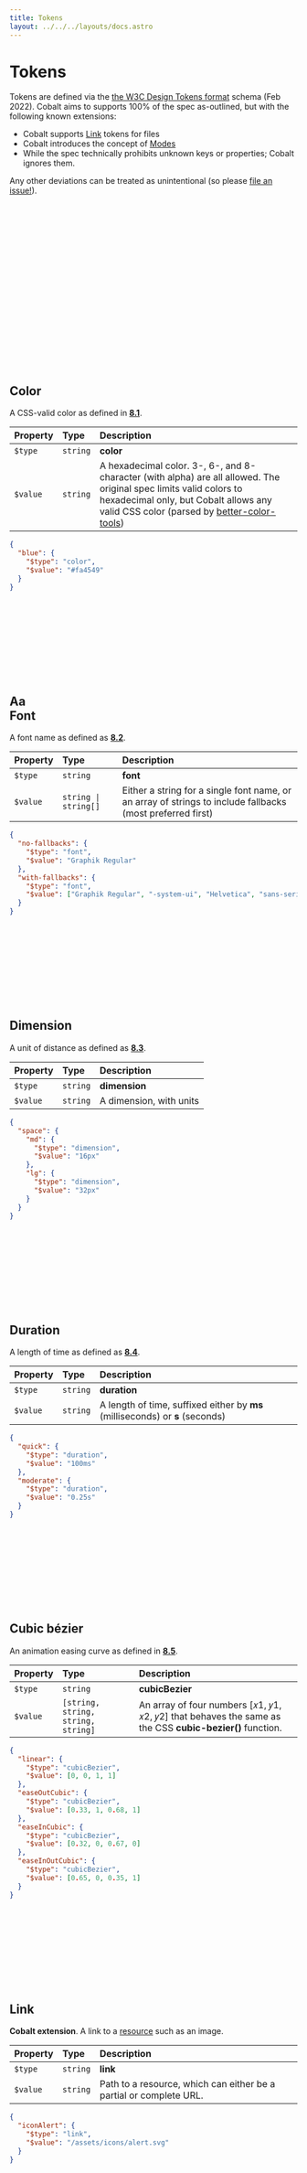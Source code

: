 ```yaml
---
title: Tokens
layout: ../../../layouts/docs.astro
---
```


# Tokens

Tokens are defined via the [the W3C Design Tokens format][dt] schema (Feb 2022). Cobalt aims to supports 100% of the spec as-outlined, but with the following known extensions:

- Cobalt supports [Link](#link) tokens for files
- Cobalt introduces the concept of [Modes](#modes)
- While the spec technically prohibits unknown keys or properties; Cobalt ignores them.

Any other deviations can be treated as unintentional (so please [file an issue!](https://github.com/drwpow/cobalt-ui/issues)).

<h2 id="color">
  <div class="symbol symbol--color">
    <svg class="symbol-bg"><use xlink:href="#hex"></svg>
    <svg class="symbol-fg"><use xlink:href="#hex"></svg>
  </div>
  Color
</h2>

A CSS-valid color as defined in [**8.1**][color].

| Property | Type     | Description                                                                                                                                                                                                                                                |
| :------- | :------- | :--------------------------------------------------------------------------------------------------------------------------------------------------------------------------------------------------------------------------------------------------------- |
| `$type`  | `string` | **color**                                                                                                                                                                                                                                                  |
| `$value` | `string` | A hexadecimal color. 3-, 6-, and 8-character (with alpha) are all allowed. The original spec limits valid colors to hexadecimal only, but Cobalt allows any valid CSS color (parsed by [better-color-tools](https://github.com/drwpow/better-color-tools)) |

```json
{
  "blue": {
    "$type": "color",
    "$value": "#fa4549"
  }
}
```

<h2 id="font">
  <div class="symbol symbol--font">
    <svg class="symbol-bg"><use xlink:href="#hex"></svg>
    <div class="symbol-fg">Aa</div>
  </div>
  Font
</h2>

A font name as defined as [**8.2**][font].

| Property | Type                 | Description                                                                                                |
| :------- | :------------------- | :--------------------------------------------------------------------------------------------------------- |
| `$type`  | `string`             | **font**                                                                                                   |
| `$value` | `string \| string[]` | Either a string for a single font name, or an array of strings to include fallbacks (most preferred first) |

```json
{
  "no-fallbacks": {
    "$type": "font",
    "$value": "Graphik Regular"
  },
  "with-fallbacks": {
    "$type": "font",
    "$value": ["Graphik Regular", "-system-ui", "Helvetica", "sans-serif"]
  }
}
```

<h2 id="dimension">
  <div class="symbol symbol--dimension">
    <svg class="symbol-bg"><use xlink:href="#hex"></svg>
    <div class="symbol-fg"></div>
  </div>
  Dimension
</h2>

A unit of distance as defined as [**8.3**][dimension].

| Property | Type     | Description             |
| :------- | :------- | :---------------------- |
| `$type`  | `string` | **dimension**           |
| `$value` | `string` | A dimension, with units |

```json
{
  "space": {
    "md": {
      "$type": "dimension",
      "$value": "16px"
    },
    "lg": {
      "$type": "dimension",
      "$value": "32px"
    }
  }
}
```

<h2 id="duration">
  <div class="symbol symbol--duration">
    <svg class="symbol-bg"><use xlink:href="#hex"></svg>
    <div class="symbol-fg"></div>
  </div>
  Duration
</h2>

A length of time as defined as [**8.4**][duration].

| Property | Type     | Description                                                                   |
| :------- | :------- | :---------------------------------------------------------------------------- |
| `$type`  | `string` | **duration**                                                                  |
| `$value` | `string` | A length of time, suffixed either by **ms** (milliseconds) or **s** (seconds) |

```json
{
  "quick": {
    "$type": "duration",
    "$value": "100ms"
  },
  "moderate": {
    "$type": "duration",
    "$value": "0.25s"
  }
}
```

<h2 id="cubic-bezier">
  <div class="symbol symbol--cubic-bezier">
    <svg class="symbol-bg"><use xlink:href="#hex"></svg>
    <div class="symbol-fg"></div>
  </div>
  Cubic bézier
</h2>

An animation easing curve as defined in [**8.5**][cubic-bezier].

| Property | Type                               | Description                                                                                             |
| :------- | :--------------------------------- | :------------------------------------------------------------------------------------------------------ |
| `$type`  | `string`                           | **cubicBezier**                                                                                         |
| `$value` | `[string, string, string, string]` | An array of four numbers [𝑥1, 𝑦1, 𝑥2, 𝑦2] that behaves the same as the CSS **cubic-bezier()** function. |

```json
{
  "linear": {
    "$type": "cubicBezier",
    "$value": [0, 0, 1, 1]
  },
  "easeOutCubic": {
    "$type": "cubicBezier",
    "$value": [0.33, 1, 0.68, 1]
  },
  "easeInCubic": {
    "$type": "cubicBezier",
    "$value": [0.32, 0, 0.67, 0]
  },
  "easeInOutCubic": {
    "$type": "cubicBezier",
    "$value": [0.65, 0, 0.35, 1]
  }
}
```

<h2 id="link">
  <div class="symbol symbol--link">
    <svg class="symbol-bg"><use xlink:href="#hex"></svg>
    <div class="symbol-fg"></div>
  </div>
  Link
</h2>

**Cobalt extension**. A link to a [resource](https://developer.mozilla.org/en-US/docs/Web/HTML/Element/link) such as an image.

| Property | Type     | Description                                                        |
| :------- | :------- | :----------------------------------------------------------------- |
| `$type`  | `string` | **link**                                                           |
| `$value` | `string` | Path to a resource, which can either be a partial or complete URL. |

```json
{
  "iconAlert": {
    "$type": "link",
    "$value": "/assets/icons/alert.svg"
  }
}
```

<h2 id="stroke-style">
  <div class="symbol symbol--stroke-style">
    <svg class="symbol-bg"><use xlink:href="#hex"></svg>
    <div class="symbol-fg"></div>
  </div>
  Stroke style
</h2>

| Property | Type     | Description     |
| :------- | :------- | :-------------- |
| `$type`  | `string` | **strokeStyle** |
| `$value` | `object` |                 |

A type of stroke as defined in [**9.2**][stroke-style].

<h2 id="stroke-border">
  <div class="symbol symbol--border">
    <svg class="symbol-bg"><use xlink:href="#hex"></svg>
    <div class="symbol-fg"></div>
  </div>
  Border
</h2>

A border as defined in [**9.3**][border].

| Property | Type     | Description |
| :------- | :------- | :---------- |
| `$type`  | `string` | **border**  |
| `$value` | `object` |             |

<h2 id="transition">
  <div class="symbol symbol--transition">
    <svg class="symbol-bg"><use xlink:href="#hex"></svg>
    <div class="symbol-fg"></div>
  </div>
  Transition
</h2>

A composite type combining **duration** and **cubicBezier** types to form a CSS transition, as defined in [**9.4**][transition].

| Property | Type     | Description                                                                                                                             |
| :------- | :------- | :-------------------------------------------------------------------------------------------------------------------------------------- |
| `$type`  | `string` | **transition**                                                                                                                          |
| `$value` | `object` | Specify a **duration**, **delay**, and **timingFunction** that combine to make the transition. **delay** is optional (defaults to `0`). |

```json
{
  "easeOutQuick": {
    "$type": "transition",
    "$value": {
      "duration": "150ms",
      "delay": "0ms",
      "timingFunction": [0.33, 1, 0.68, 1]
    }
  }
}
```

<h2 id="shadow">
  <div class="symbol symbol--shadow">
    <svg class="symbol-bg"><use xlink:href="#hex"></svg>
    <div class="symbol-fg"></div>
  </div>
  Shadow
</h2>

A composite type combining **dimension** with a **color** to form a CSS `box-shadow`, as defined in [**9.5**][shadow]

| Property | Type     | Description                                                                                                                    |
| :------- | :------- | :----------------------------------------------------------------------------------------------------------------------------- |
| `$type`  | `string` | **transition**                                                                                                                 |
| `$value` | `object` | Specify a **offsetX**, **offsetY**, **blur**, **spread**, and **color** to form a shadow. **color** is the only required prop. |

```json
{
  "shadow-md": {
    "$type": "shadow",
    "$value": {
      "offsetX": "0px",
      "offsetY": "4px",
      "blur": "8px",
      "spread": 0,
      "color": "rgb(0, 0, 0, 0.15)"
    }
  }
}
```

<h2 id="gradient">
  <div class="symbol symbol--gradient">
    <svg class="symbol-bg"><use xlink:href="#hex"></svg>
    <div class="symbol-fg"></div>
  </div>
  Gradient
</h2>

A composite type combining **color** and percentages (normalized to **1**) to form the stops of a CSS gradient, as defined in [**9.6**][gradient].

_Note: you’ll notice that there’s information missing on whether this is a `linear-gradient()`, `radial-gradient()`, `conic-gradient()`_

| Property | Type                                    | Description                                                                                  |
| :------- | :-------------------------------------- | :------------------------------------------------------------------------------------------- |
| `$type`  | `string`                                | **transition**                                                                               |
| `$value` | `{ color: string, position: number }[]` | Array of stops that provdide both a **color** and **position**, from `0` (0%) to `1` (100%). |

```json
{
  "rainbow": {
    "$type": "gradient",
    "$value": [
      { "color": "red", "position": 0 },
      { "color": "orange", "position": 0.175 },
      { "color": "yellow", "position": 0.325 },
      { "color": "lawngreen", "position": 0.5 },
      { "color": "blue", "position": 0.675 },
      { "color": "indigo", "position": 0.825 },
      { "color": "violet", "position": 1 }
    ]
  }
}
```

<h2 id="typography">
  <div class="symbol symbol--typography">
    <svg class="symbol-bg"><use xlink:href="#hex"></svg>
    <div class="symbol-fg"></div>
  </div>
  Typography
</h2>

A composite type combining **font** and **dimension** to form a complete typographic style, as defined in [**9.7**][typography].

| Property | Type     | Description                                                                                                                                                                                                              |
| :------- | :------- | :----------------------------------------------------------------------------------------------------------------------------------------------------------------------------------------------------------------------- |
| `$type`  | `string` | **transition**                                                                                                                                                                                                           |
| `$value` | `object` | Specify any typographic CSS properties in **camelCase** format. Although the spec limits the properties to only a few, Cobalt allows any typographic-related attributes including **letterSpacing** and **fontVariant**. |

```json
{
  "body": {
    "$type": "typography",
    "$value": {
      "fontFamily": ["Helvetica", "-system-ui", "sans-serif"],
      "fontSize": "24px",
      "fontStyle": "normal",
      "fontWeight": 400,
      "letterSpacing": 0,
      "lineHeight": 1.5,
      "textTransform": "none"
    }
  }
}
```

## Groups

A group is a way to collect similar tokens. A group is made by omitting `$value` (and it is impossible for a group to have a `$value`). In the schema, all reserved names start with a `$`. All other properties will be treated either as tokens or other sub-groups.

| Property                    | Type       | Description                                                                               |
| :-------------------------- | :--------- | :---------------------------------------------------------------------------------------- |
| `$description`              | `string`   | (optional) Set a human-readable description for this group                                |
| `$type`                     | `string`   | (optional) Set a default type for all child tokens                                        |
| `$extensions`:              | `object`   | (optional) Any arbitrary data is allowed within `$extensions` object.                     |
| `$extensions.requiredModes` | `string[]` | (optional) **Cobalt**: Enforce [mode IDs][modes] that must be present on all child tokens |

**Example**

In this example, both `color` and `typography` are groups, as neither have a `$value`. But `typography` also has a subgroup: `family`. Groups can be nested infinitely, as long as they’re not inside tokens.

```json
{
  "color": {
    "$description": "color palette",
    "red": {
      "$type": "color",
      "$value": "#fa4549"
    }
  },
  "typography": {
    "$description": "Typographic styles",
    "family": {
      "GraphikRegular": {
        "$type": "font",
        "$value": "Graphik Regular"
      }
    }
  }
}
```

## Custom types

Any other `type` value will be treated as a custom type. It has no restrictions other than `type` and `value` being required. `value` may have any shape desired; it won’t be validated.

⚠️ Note that custom types may break existing plugins; extensive use of custom types may require writing your own plugins.

_Should a type be added? [Please open an issue!](https://github.com/drwpow/cobalt-ui/issues/new)_

## Aliasing

Types can be aliased [as defined in the Design Tokens spec](https://design-tokens.github.io/community-group/format/#aliases-references) by using the JSON pointer syntax:

```json
{
  "color": {
    "blue": {
      "$type": "color",
      "$value": "#218bff"
    },
    "green": {
      "$type": "color",
      "$value": "#6fdd8b"
    },
    "action": {
      "$type": "color",
      "$value": "{color.blue}"
    }
  },
  "gradient": {
    "$type": "gradient",
    "$value": [
      { "color": "{color.blue}", "position": 0 },
      { "color": "{color.green}", "position": 1 }
    ]
  }
}
```

## Modes

[Modes] are alternate versions of your tokens. For example, say your design system has a **standard** palette and an alternate version optimized for **colorblind** users. Here’s one way you could declare that:

```json
{
  "red": {
    "$type": "color",
    "$value": "#cf222e"
  },
  "redClorblind": {
    "$type": "color",
    "$value": "#ac5e00"
  }
}
```

This _works_ but has several problems:

- ❌ multiple palettes are mixed into one
- ❌ this suggests **red** and **redColorblind** should be used alongside one another (defeating the whole purpose!)
- ❌ it’s unclear what the purpose of **redColorblind** is, and will likely be avoided by engineers

To address all these, let’s use modes instead by adding an **$extensions.modes** property:

```json
{
  "red": {
    "$type": "token",
    "$value": "#cf222e",
    "$extensions": {
      "mode": {
        "standard": "#cf222e",
        "colorblind": "#ac5e00"
      }
    }
  }
}
```

This is much better:

- ✅ palettes are kept separate
- ✅ when **colorblind** mode is enabled, it prevents standard red from being used
- ✅ in code, switching from **standard** to **colorblind** mode automatically creates the palette

There’s a lot of flexibility you can unlock with modes. [Read more about using modes][modes]

## Examples

[View examples of `tokens.json` on GitHub][examples]

[box-shadow]: https://developer.mozilla.org/en-US/docs/Web/CSS/box-shadow
[border]: https://design-tokens.github.io/community-group/format/#border
[color]: https://design-tokens.github.io/community-group/format/#color
[conic-gradient]: https://developer.mozilla.org/en-US/docs/Web/CSS/gradient/conic-gradient()
[cubic-bezier]: https://design-tokens.github.io/community-group/format/#cubic-bezier
[dimension]: https://design-tokens.github.io/community-group/format/#dimension
[duration]: https://design-tokens.github.io/community-group/format/#duration
[dt]: https://design-tokens.github.io/community-group/format/
[examples]: https://github.com/drwpow/cobalt-ui/blob/main/examples/
[font]: https://design-tokens.github.io/community-group/format/#font
[gradient]: https://design-tokens.github.io/community-group/format/#gradient
[linear-gradient]: https://developer.mozilla.org/en-US/docs/Web/CSS/gradient/linear-gradient()
[modes]: /docs/guides/modes
[openapi]: https://swagger.io/specification/
[plugins]: /docs/plugins
[radial-gradient]: https://developer.mozilla.org/en-US/docs/Web/CSS/gradient/radial-gradient()
[repeating-linear-gradient]: https://developer.mozilla.org/en-US/docs/Web/CSS/gradient/repeating-linear-gradient()
[repeating-radial-gradient]: https://developer.mozilla.org/en-US/docs/Web/CSS/gradient/repeating-radial-gradient()
[stroke-style]: https://design-tokens.github.io/community-group/format/#stroke-style
[shadow]: https://design-tokens.github.io/community-group/format/#shadow
[text-shadow]: https://developer.mozilla.org/en-US/docs/Web/CSS/text-shadow
[tokens]: /docs/guides/tokens
[transition]: https://design-tokens.github.io/community-group/format/#transition
[typography]: https://design-tokens.github.io/community-group/format/#typography
